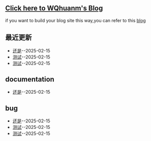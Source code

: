 ## [Click here to WQhuanm's Blog](https://wqhuanm.github.io/Issue_Blog/)
if you want to build your blog site this way,you can refer to this [blog](https://wqhuanm.github.io/Issue_Blog/2024/12/22/2_%22%E8%AE%A9%E5%86%99blog%E7%9A%84%E4%BA%BA%E4%B8%93%E6%B3%A8%E4%BA%8Eblog%EF%BC%8C%E5%AE%9E%E7%8E%B0%E5%85%A8%E8%87%AA%E5%8A%A8issue_blog%EF%BC%8Cuse%EF%BC%9AIssue.+.Hexo.+.Github.Action%22/)

## 最近更新
- [还是](https://github.com/meektion/Issue_Blog/issues/3)--2025-02-15
- [测试](https://github.com/meektion/Issue_Blog/issues/2)--2025-02-15
- [测试](https://github.com/meektion/Issue_Blog/issues/1)--2025-02-15
## documentation
- [还是](https://github.com/meektion/Issue_Blog/issues/3)--2025-02-15
## bug
- [还是](https://github.com/meektion/Issue_Blog/issues/3)--2025-02-15
- [测试](https://github.com/meektion/Issue_Blog/issues/2)--2025-02-15
- [测试](https://github.com/meektion/Issue_Blog/issues/1)--2025-02-15
